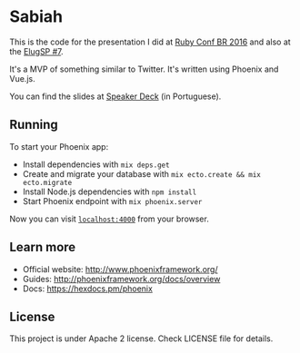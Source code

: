# Sabiah

This is the code for the presentation I did at [Ruby Conf BR 2016](http://www.rubyconf.com.br/) and also at the [ElugSP #7](https://www.meetup.com/pt-BR/elug_sp/events/234642921/).

It's a MVP of something similar to Twitter. It's written using Phoenix and Vue.js.

You can find the slides at [Speaker Deck](https://speakerdeck.com/philss/um-clone-do-twitter-com-phoenix-e-vue-dot-js) (in Portuguese).

## Running

To start your Phoenix app:

  * Install dependencies with `mix deps.get`
  * Create and migrate your database with `mix ecto.create && mix ecto.migrate`
  * Install Node.js dependencies with `npm install`
  * Start Phoenix endpoint with `mix phoenix.server`

Now you can visit [`localhost:4000`](http://localhost:4000) from your browser.

## Learn more

  * Official website: http://www.phoenixframework.org/
  * Guides: http://phoenixframework.org/docs/overview
  * Docs: https://hexdocs.pm/phoenix

## License

This project is under Apache 2 license. Check LICENSE file for details.
